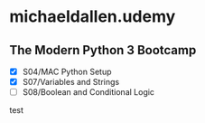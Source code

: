 # michaeldallen.udemy

## The Modern Python 3 Bootcamp

- [x] S04/MAC Python Setup
- [x] S07/Variables and Strings
- [ ] S08/Boolean and Conditional Logic

test

